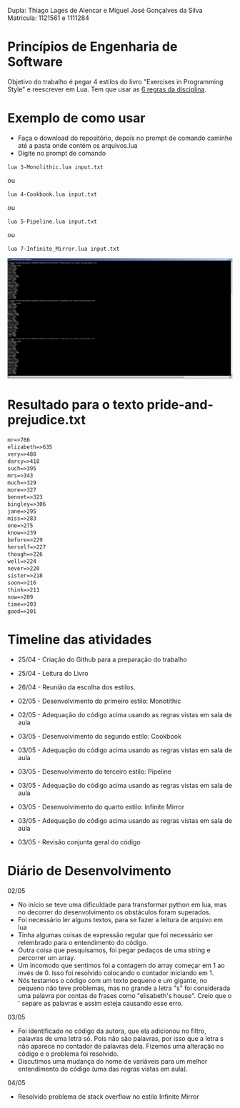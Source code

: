 Dupla: Thiago Lages de Alencar e Miguel José Gonçalves da Silva    
Matricula: 1121561 e 1111284

# Princípios de Engenharia de Software #
Objetivo do trabalho é pegar 4 estilos do livro "Exercises in Programming Style" e reescrever em Lua. Tem que usar as [6 regras da disciplina](https://pes2006.wordpress.com/2006/03/15/disciplina/ ).

# Exemplo de como usar #
* Faça o download do repositório, depois no prompt de comando caminhe até a pasta onde contém os arquivos.lua
* Digite no prompt de comando
```
lua 3-Monolithic.lua input.txt
```
ou
```
lua 4-Cookbook.lua input.txt
```
ou
```
lua 5-Pipeline.lua input.txt
```
ou
```
lua 7-Infinite_Mirror.lua input.txt
```

![Exemplo.png](Exemplo.png)

# Resultado para o texto pride-and-prejudice.txt #
```
mr=>786
elizabeth=>635
very=>488
darcy=>418
such=>395
mrs=>343
much=>329
more=>327
bennet=>323
bingley=>306
jane=>295
miss=>283
one=>275
know=>239
before=>229
herself=>227
though=>226
well=>224
never=>220
sister=>218
soon=>216
think=>211
now=>209
time=>203
good=>201
```

# Timeline das atividades #

* 25/04 - Criação do Github para a preparação do trabalho

* 25/04 - Leitura do Livro

* 26/04 - Reunião da escolha dos estilos.

* 02/05 - Desenvolvimento do primeiro estilo: Monotithic
* 02/05 - Adequação do código acima usando as regras vistas em sala de aula

* 03/05 - Desenvolvimento do segundo estilo: Cookbook
* 03/05 - Adequação do código acima usando as regras vistas em sala de aula

* 03/05 - Desenvolvimento do terceiro estilo: Pipeline
* 03/05 - Adequação do código acima usando as regras vistas em sala de aula

* 03/05 - Desenvolvimento do quarto estilo: Infinite Mirror
* 03/05 - Adequação do código acima usando as regras vistas em sala de aula

* 03/05 - Revisão conjunta geral do código

# Diário de Desenvolvimento #
02/05
- No início se teve uma dificuldade para transformar python em lua, mas no decorrer do desenvolvimento os obstáculos foram superados.
- Foi necessário ler alguns textos, para se fazer a leitura de arquivo em lua
- Tinha algumas coisas de expressão regular que foi necessário ser relembrado para o entendimento do código.
- Outra coisa que pesquisamos, foi pegar pedaços de uma string e percorrer um array.
- Um incomodo que sentimos foi a contagem do array começar em 1 ao invés de 0. Isso foi resolvido colocando o contador iniciando em 1.
- Nós testamos o código com um texto pequeno e um gigante, no pequeno não teve problemas, mas no grande a letra "s" foi considerada uma palavra por contas de frases como "elisabeth's house". Creio que o ' separe as palavras e assim esteja causando esse erro.

03/05
- Foi identificado no código da autora, que ela adicionou no filtro, palavras de uma letra só. Pois não são palavras, por isso que a letra s não aparece no contador de palavras dela. Fizemos uma alteração no código e o problema foi resolvido.
- Discutimos uma mudança do nome de variáveis para um melhor entendimento do código (uma das regras vistas em aula).

04/05
- Resolvido problema de stack overflow no estilo Infinite Mirror